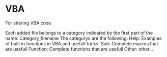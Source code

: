 # VBA
For sharing VBA code

Each added file belongs to a category indicated by the first part of the name: Category_filename
The categorys are the following:
Help: Examples of built in functions in VBA and usefull tricks.
Sub: Complete macros that are usefull
Function: Complete functions that are usefull
Other: other...
